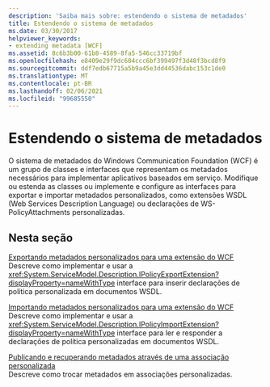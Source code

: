 ```yaml
---
description: 'Saiba mais sobre: estendendo o sistema de metadados'
title: Estendendo o sistema de metadados
ms.date: 03/30/2017
helpviewer_keywords:
- extending metadata [WCF]
ms.assetid: 8c6b3b00-61b8-4589-8fa5-546cc33719bf
ms.openlocfilehash: e8409e29f9dc604ccc6bf399497f3d48f3bcd8f9
ms.sourcegitcommit: ddf7edb67715a5b9a45e3dd44536dabc153c1de0
ms.translationtype: MT
ms.contentlocale: pt-BR
ms.lasthandoff: 02/06/2021
ms.locfileid: "99685550"
---
```

# <a name="extending-the-metadata-system"></a>Estendendo o sistema de metadados

O sistema de metadados do Windows Communication Foundation (WCF) é um grupo de classes e interfaces que representam os metadados necessários para implementar aplicativos baseados em serviço. Modifique ou estenda as classes ou implemente e configure as interfaces para exportar e importar metadados personalizados, como extensões WSDL (Web Services Description Language) ou declarações de WS-PolicyAttachments personalizadas.  
  
## <a name="in-this-section"></a>Nesta seção  

 [Exportando metadados personalizados para uma extensão do WCF](exporting-custom-metadata-for-a-wcf-extension.md)  
 Descreve como implementar e usar a <xref:System.ServiceModel.Description.IPolicyExportExtension?displayProperty=nameWithType> interface para inserir declarações de política personalizada em documentos WSDL.  
  
 [Importando metadados personalizados para uma extensão do WCF](importing-custom-metadata-for-a-wcf-extension.md)  
 Descreve como implementar e usar a <xref:System.ServiceModel.Description.IPolicyImportExtension?displayProperty=nameWithType> interface para ler e responder a declarações de política personalizadas em documentos WSDL.  
  
 [Publicando e recuperando metadados através de uma associação personalizada](publishing-and-retrieving-metadata-over-a-custom-binding.md)  
 Descreve como trocar metadados em associações personalizadas.
